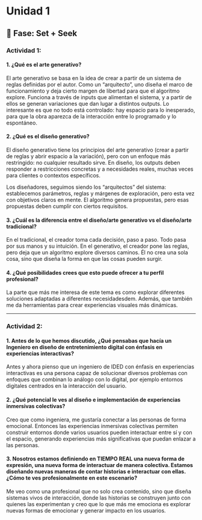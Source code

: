 # Unidad 1

## 🔎 Fase: Set + Seek

### Actividad 1:

#### 1. ¿Qué es el arte generativo?
El arte generativo se basa en la idea de crear a partir de un sistema de reglas definidas por el autor. Como un “arquitecto”, uno diseña el marco de funcionamiento y deja cierto margen de libertad para que el algoritmo explore. Funciona a través de inputs que alimentan el sistema, y a partir de ellos se generan variaciones que dan lugar a distintos outputs. Lo interesante es que no todo está controlado: hay espacio para lo inesperado, para que la obra aparezca de la interacción entre lo programado y lo espontáneo.

#### 2. ¿Qué es el diseño generativo?
El diseño generativo tiene los principios del arte generativo (crear a partir de reglas y abrir espacio a la variación), pero con un enfoque más restringido: no cualquier resultado sirve. En diseño, los outputs deben responder a restricciones concretas y a necesidades reales, muchas veces para clientes o contextos específicos.

Los diseñadores, seguimos siendo los “arquitectos” del sistema: establecemos parámetros, reglas y márgenes de exploración, pero esta vez con objetivos claros en mente. El algoritmo genera propuestas, pero esas propuestas deben cumplir con ciertos requisitos.

#### 3. ¿Cuál es la diferencia entre el diseño/arte generativo vs el diseño/arte tradicional?
En el tradicional, el creador toma cada decisión, paso a paso. Todo pasa por sus manos y su intuición. En el generativo, el creador pone las reglas, pero deja que un algoritmo explore diversos caminos. Él no crea una sola cosa, sino que diseña la forma en que las cosas pueden surgir.

#### 4. ¿Qué posibilidades crees que esto puede ofrecer a tu perfil profesional?
La parte que más me interesa de este tema es como explorar diferentes soluciones adaptadas a diferentes necesidadesdem. Además, que también me da herramientas para crear experiencias visuales más dinámicas.

---

### Actividad 2:

#### 1. Antes de lo que hemos discutido, ¿Qué pensabas que hacía un Ingeniero en diseño de entretenimiento digital con énfasis en experiencias interactivas?
Antes y ahora pienso que un ingeniero de IDED con énfasis en experiencias interactivas es una persona capaz de solucionar diversos problemas con enfoques que combinan lo análogo con lo digital, por ejemplo entornos digitales centrados en la interacción del usuario.

#### 2. ¿Qué potencial le ves al diseño e implementación de experiencias inmersivas colectivas?
Creo que como ingeniera, me gustaría  conectar a las personas de forma emocional. Entonces las experiencias inmersivas colectivas permiten construir entornos donde varios usuarios pueden interactuar entre sí y con el espacio, generando experiencias más significativas que puedan enlazar a las personas.

#### 3. Nosotros estamos definiendo en TIEMPO REAL una nueva forma de expresión, una nueva forma de interactuar de manera colectiva. Estamos diseñando nuevas maneras de contar historias e interactuar con ellas. ¿Cómo te ves profesionalmente en este escenario?
Me veo como una profesional que no solo crea contenido, sino que diseña sistemas vivos de interacción, donde las historias se construyen junto con quienes las experimentan y creo que lo que más me emociona es explorar nuevas formas de emocionar y generar impacto en los usuarios.
